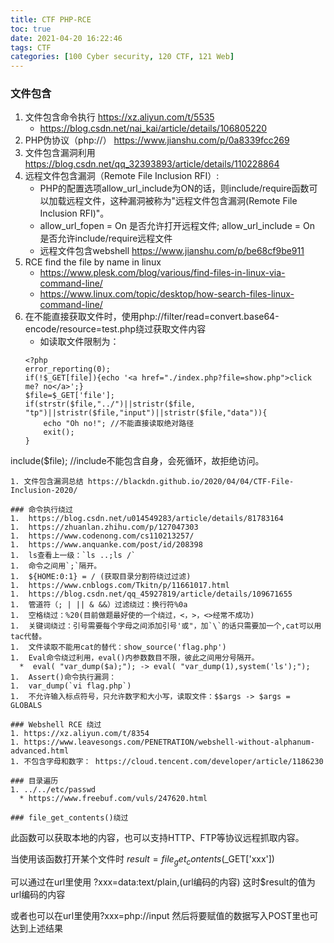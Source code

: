 ```yaml
---
title: CTF PHP-RCE
toc: true
date: 2021-04-20 16:22:46
tags: CTF
categories: [100 Cyber security, 120 CTF, 121 Web]
---
```


### 文件包含
1.  文件包含命令执行 https://xz.aliyun.com/t/5535
    *  https://blog.csdn.net/nai_kai/article/details/106805220
1.  PHP伪协议（php://） https://www.jianshu.com/p/0a8339fcc269
1.  文件包含漏洞利用 https://blog.csdn.net/qq_32393893/article/details/110228864
1.  远程文件包含漏洞（Remote File Inclusion RFI）:
    *  PHP的配置选项allow_url_include为ON的话，则include/require函数可以加载远程文件，这种漏洞被称为"远程文件包含漏洞(Remote File Inclusion RFI)"。
    *  allow_url_fopen = On 是否允许打开远程文件; allow_url_include = On 是否允许include/require远程文件
    *  远程文件包含webshell https://www.jianshu.com/p/be68cf9be911
1.  RCE find the file by name in linux
    *  https://www.plesk.com/blog/various/find-files-in-linux-via-command-line/
    *  https://www.linux.com/topic/desktop/how-search-files-linux-command-line/
1.  在不能直接获取文件时，使用php://filter/read=convert.base64-encode/resource=test.php绕过获取文件内容
    * 如读取文件限制为：
    ```
    <?php
	error_reporting(0);
	if(!$_GET[file]){echo '<a href="./index.php?file=show.php">click me? no</a>';}
	$file=$_GET['file'];
    if(strstr($file,"../")||stristr($file, "tp")||stristr($file,"input")||stristr($file,"data")){
		echo "Oh no!"; //不能直接读取绝对路径
		exit();
	}
  include($file); //include不能包含自身，会死循环，故拒绝访问。
  ```
1. 文件包含漏洞总结 https://blackdn.github.io/2020/04/04/CTF-File-Inclusion-2020/

### 命令执行绕过
1.  https://blog.csdn.net/u014549283/article/details/81783164
1.  https://zhuanlan.zhihu.com/p/127047303
1.  https://www.codenong.com/cs110213257/
1.  https://www.anquanke.com/post/id/208398
1.  ls查看上一级：`ls ..;ls /`
1.  命令之间用`;`隔开。
1.  ${HOME:0:1} = / (获取目录分割符绕过过滤)
1.  https://www.cnblogs.com/Tkitn/p/11661017.html
1.  https://blog.csdn.net/qq_45927819/article/details/109671655
1.  管道符（; | || & &&）过滤绕过：换行符%0a
1.  空格绕过：%20(目前做题最好使的一个绕过，<，>，<>经常不成功)
1.  关键词绕过：引号需要每个字母之间添加引号'或"，加`\`的话只需要加一个,cat可以用tac代替。
1.  文件读取不能用cat的替代：show_source('flag.php')
1.  Eval命令绕过利用，eval()内参数数目不限，彼此之间用分号隔开。
    *  eval( "var_dump($a);"); -> eval( "var_dump(1),system('ls');");
1.  Assert()命令执行漏洞：
1.  var_dump(`vi flag.php`)
1.  不允许输入标点符号，只允许数字和大小写，读取文件：$$args -> $args = GLOBALS

### Webshell RCE 绕过
1. https://xz.aliyun.com/t/8354
1. https://www.leavesongs.com/PENETRATION/webshell-without-alphanum-advanced.html
1. 不包含字母和数字： https://cloud.tencent.com/developer/article/1186230

### 目录遍历
1. ../../etc/passwd
    * https://www.freebuf.com/vuls/247620.html

### file_get_contents()绕过
```
此函数可以获取本地的内容，也可以支持HTTP、FTP等协议远程抓取内容。

当使用该函数打开某个文件时
$result=file_get_contents($_GET['xxx'])

可以通过在url里使用 ?xxx=data:text/plain,(url编码的内容)
这时$result的值为url编码的内容

或者也可以在url里使用?xxx=php://input
然后将要赋值的数据写入POST里也可达到上述结果
```
